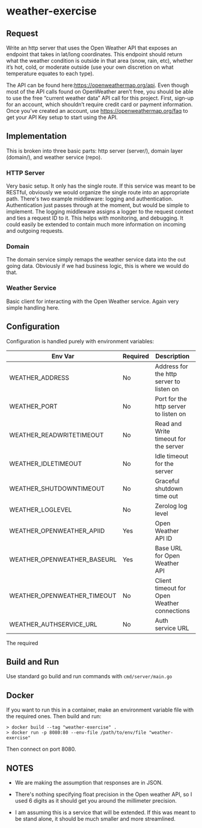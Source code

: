 # weather-exercise

## Request
Write an http server that uses the Open Weather API that exposes an endpoint that takes in lat/long coordinates. This endpoint should return what the weather condition is outside in that area (snow, rain, etc), whether it’s hot, cold, or moderate outside (use your own discretion on what temperature equates to each type).

The API can be found here:https://openweathermap.org/api. Even though most of the API calls found on OpenWeather aren’t free, you should be able to use the free “current weather data” API call for this project.  First, sign-up for an account, which shouldn’t require credit card or payment information.  Once you’ve created an account, use https://openweathermap.org/faq to get your API Key setup to start using the API.

## Implementation
This is broken into three basic parts: http server (server/), domain layer (domain/), and weather service (repo).

### HTTP Server
Very basic setup.  It only has the single route.  If this service was meant to be RESTful, obviously we would organize the single route into an appropriate path.
There's two example middleware: logging and authentication.  Authentication just passes through at the moment, but would be simple to implement.  The logging middleware assigns a logger to the request context and ties a request ID to it.  This helps with monitoring, and debugging.  It could easily be extended to contain much more information on incoming and outgoing requests.

### Domain
The domain service simply remaps the weather service data into the out going data.  Obviously if we had business logic, this is where we would do that.

### Weather Service
Basic client for interacting with the Open Weather service.  Again very simple handling here.


## Configuration
Configuration is handled purely with environment variables:

| Env Var | Required | Description | Default |
| ------- | -------- | ----------- | ------- |
| WEATHER_ADDRESS | No | Address for the http server to listen on | 0.0.0.0 |
| WEATHER_PORT | No | Port for the http server to listen on | 80 |
| WEATHER_READWRITETIMEOUT | No | Read and Write timeout for the server | 20s |
| WEATHER_IDLETIMEOUT | No | Idle timeout for the server | 75s |
| WEATHER_SHUTDOWNTIMEOUT | No | Graceful shutdown time out | 20s |
| WEATHER_LOGLEVEL | No | Zerolog log level | info |
| WEATHER_OPENWEATHER_APIID | Yes | Open Weather API ID | |
| WEATHER_OPENWEATHER_BASEURL | Yes | Base URL for Open Weather API | |
| WEATHER_OPENWEATHER_TIMEOUT | No | Client timeout for Open Weather connections | 5s |
| WEATHER_AUTHSERVICE_URL | No | Auth service URL | http://some.auth.com |

The required 

## Build and Run
Use standard go build and run commands with `cmd/server/main.go`

## Docker
If you want to run this in a container, make an environment variable file with the required ones.  Then build and run:
```
> docker build --tag "weather-exercise" .
> docker run -p 8080:80 --env-file /path/to/env/file "weather-exercise"
```
Then connect on port 8080.

## NOTES

* We are making the assumption that responses are in JSON.

* There's nothing specifying float precision in the Open weather API, so I used 6 digits as it should get you around the millimeter precision.

* I am assuming this is a service that will be extended.  If this was meant to be stand alone, it should be much smaller and more streamlined.